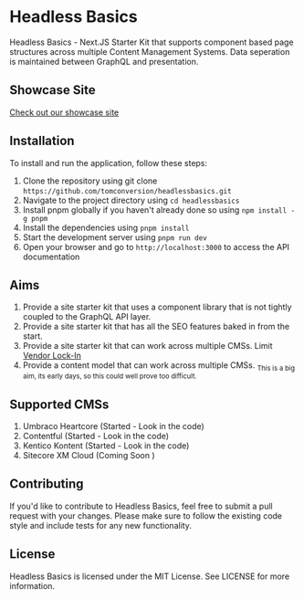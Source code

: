# Headless Basics
Headless Basics - Next.JS Starter Kit that supports component based page structures across multiple Content Management Systems. Data seperation is maintained between GraphQL and presentation.

## Showcase Site
[Check out our showcase site](https://showcase-steel.vercel.app/)

## Installation
To install and run the application, follow these steps:

1. Clone the repository using git clone `https://github.com/tomconversion/headlessbasics.git`
2. Navigate to the project directory using `cd headlessbasics`
3. Install pnpm globally if you haven't already done so using `npm install -g pnpm`
4. Install the dependencies using `pnpm install`
5. Start the development server using `pnpm run dev`
6. Open your browser and go to `http://localhost:3000` to access the API documentation

## Aims
1. Provide a site starter kit that uses a component library that is not tightly coupled to the GraphQL API layer.
2. Provide a site starter kit that has all the SEO features baked in from the start.
3. Provide a site starter kit that can work across multiple CMSs. Limit [Vendor Lock-In](https://itnext.io/avoid-headless-cms-vendor-lock-in-migrating-from-contentful-to-kontent-a95c579b0266)
4. Provide a content model that can work across multiple CMSs. <sub>This is a big aim, its early days, so this could well prove too difficult. </sub>

## Supported CMSs
1. Umbraco Heartcore  (Started - Look in the code)
2. Contentful         (Started - Look in the code)
3. Kentico Kontent    (Started - Look in the code)
4. Sitecore XM Cloud  (Coming Soon )

## Contributing
If you'd like to contribute to Headless Basics, feel free to submit a pull request with your changes. Please make sure to follow the existing code style and include tests for any new functionality.

## License
Headless Basics is licensed under the MIT License. See LICENSE for more information.
